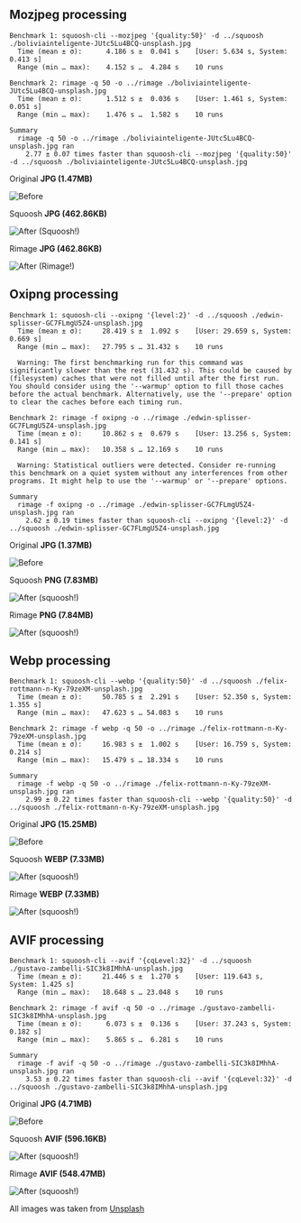 ## Mozjpeg processing

```
Benchmark 1: squoosh-cli --mozjpeg '{quality:50}' -d ../squoosh ./boliviainteligente-JUtc5Lu4BCQ-unsplash.jpg
  Time (mean ± σ):      4.186 s ±  0.041 s    [User: 5.634 s, System: 0.413 s]
  Range (min … max):    4.152 s …  4.284 s    10 runs

Benchmark 2: rimage -q 50 -o ../rimage ./boliviainteligente-JUtc5Lu4BCQ-unsplash.jpg
  Time (mean ± σ):      1.512 s ±  0.036 s    [User: 1.461 s, System: 0.051 s]
  Range (min … max):    1.476 s …  1.582 s    10 runs

Summary
  rimage -q 50 -o ../rimage ./boliviainteligente-JUtc5Lu4BCQ-unsplash.jpg ran
    2.77 ± 0.07 times faster than squoosh-cli --mozjpeg '{quality:50}' -d ../squoosh ./boliviainteligente-JUtc5Lu4BCQ-unsplash.jpg
```

Original **JPG (1.47MB)**

![Before](./assets/boliviainteligente-JUtc5Lu4BCQ-unsplash.jpg)

Squoosh **JPG (462.86KB)**

![After (Squoosh!)](./assets/boliviainteligente-JUtc5Lu4BCQ-unsplash-squoosh.jpg)

Rimage **JPG (462.86KB)**

![After (Rimage!)](./assets/boliviainteligente-JUtc5Lu4BCQ-unsplash-rimage.jpg)

## Oxipng processing

```
Benchmark 1: squoosh-cli --oxipng '{level:2}' -d ../squoosh ./edwin-splisser-GC7FLmgU5Z4-unsplash.jpg
  Time (mean ± σ):     28.419 s ±  1.092 s    [User: 29.659 s, System: 0.669 s]
  Range (min … max):   27.795 s … 31.432 s    10 runs

  Warning: The first benchmarking run for this command was significantly slower than the rest (31.432 s). This could be caused by (filesystem) caches that were not filled until after the first run. You should consider using the '--warmup' option to fill those caches before the actual benchmark. Alternatively, use the '--prepare' option to clear the caches before each timing run.

Benchmark 2: rimage -f oxipng -o ../rimage ./edwin-splisser-GC7FLmgU5Z4-unsplash.jpg
  Time (mean ± σ):     10.862 s ±  0.679 s    [User: 13.256 s, System: 0.141 s]
  Range (min … max):   10.358 s … 12.169 s    10 runs

  Warning: Statistical outliers were detected. Consider re-running this benchmark on a quiet system without any interferences from other programs. It might help to use the '--warmup' or '--prepare' options.

Summary
  rimage -f oxipng -o ../rimage ./edwin-splisser-GC7FLmgU5Z4-unsplash.jpg ran
    2.62 ± 0.19 times faster than squoosh-cli --oxipng '{level:2}' -d ../squoosh ./edwin-splisser-GC7FLmgU5Z4-unsplash.jpg
```

Original **JPG (1.37MB)**

![Before](./assets/edwin-splisser-GC7FLmgU5Z4-unsplash.jpg)

Squoosh **PNG (7.83MB)**

![After (squoosh!)](./assets/edwin-splisser-GC7FLmgU5Z4-unsplash-squoosh.png)

Rimage **PNG (7.84MB)**

![After (squoosh!)](./assets/edwin-splisser-GC7FLmgU5Z4-unsplash-rimage.png)

## Webp processing

```
Benchmark 1: squoosh-cli --webp '{quality:50}' -d ../squoosh ./felix-rottmann-n-Ky-79zeXM-unsplash.jpg
  Time (mean ± σ):     50.785 s ±  2.291 s    [User: 52.350 s, System: 1.355 s]
  Range (min … max):   47.623 s … 54.083 s    10 runs

Benchmark 2: rimage -f webp -q 50 -o ../rimage ./felix-rottmann-n-Ky-79zeXM-unsplash.jpg
  Time (mean ± σ):     16.983 s ±  1.002 s    [User: 16.759 s, System: 0.214 s]
  Range (min … max):   15.479 s … 18.334 s    10 runs

Summary
  rimage -f webp -q 50 -o ../rimage ./felix-rottmann-n-Ky-79zeXM-unsplash.jpg ran
    2.99 ± 0.22 times faster than squoosh-cli --webp '{quality:50}' -d ../squoosh ./felix-rottmann-n-Ky-79zeXM-unsplash.jpg
```

Original **JPG (15.25MB)**

![Before](./assets/felix-rottmann-n-Ky-79zeXM-unsplash.jpg)

Squoosh **WEBP (7.33MB)**

![After (squoosh!)](./assets/felix-rottmann-n-Ky-79zeXM-unsplash-squoosh.webp)

Rimage **WEBP (7.33MB)**

![After (squoosh!)](./assets/felix-rottmann-n-Ky-79zeXM-unsplash-rimage.webp)

## AVIF processing

```
Benchmark 1: squoosh-cli --avif '{cqLevel:32}' -d ../squoosh ./gustavo-zambelli-SIC3k8IMhhA-unsplash.jpg
  Time (mean ± σ):     21.446 s ±  1.270 s    [User: 119.643 s, System: 1.425 s]
  Range (min … max):   18.648 s … 23.048 s    10 runs

Benchmark 2: rimage -f avif -q 50 -o ../rimage ./gustavo-zambelli-SIC3k8IMhhA-unsplash.jpg
  Time (mean ± σ):      6.073 s ±  0.136 s    [User: 37.243 s, System: 0.182 s]
  Range (min … max):    5.865 s …  6.281 s    10 runs

Summary
  rimage -f avif -q 50 -o ../rimage ./gustavo-zambelli-SIC3k8IMhhA-unsplash.jpg ran
    3.53 ± 0.22 times faster than squoosh-cli --avif '{cqLevel:32}' -d ../squoosh ./gustavo-zambelli-SIC3k8IMhhA-unsplash.jpg
```

Original **JPG (4.71MB)**

![Before](./assets/gustavo-zambelli-SIC3k8IMhhA-unsplash.jpg)

Squoosh **AVIF (596.16KB)**

![After (squoosh!)](./assets/gustavo-zambelli-SIC3k8IMhhA-unsplash-squoosh.avif)

Rimage **AVIF (548.47MB)**

![After (squoosh!)](./assets/gustavo-zambelli-SIC3k8IMhhA-unsplash-rimage.avif)

All images was taken from [Unsplash](https://unsplash.com/)
